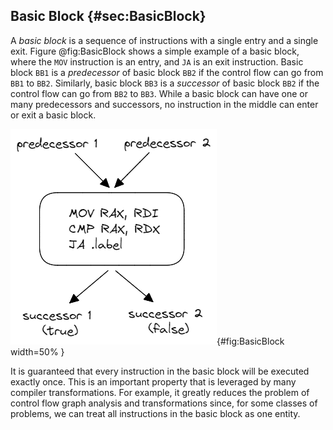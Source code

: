## Basic Block {#sec:BasicBlock}

A *basic block* is a sequence of instructions with a single entry and a single exit. Figure @fig:BasicBlock shows a simple example of a basic block, where the `MOV` instruction is an entry, and `JA` is an exit instruction. Basic block `BB1` is a *predecessor* of basic block `BB2` if the control flow can go from `BB1` to `BB2`. Similarly, basic block `BB3` is a *successor* of basic block `BB2` if the control flow can go from `BB2` to `BB3`. While a basic block can have one or many predecessors and successors, no instruction in the middle can enter or exit a basic block.

![Basic Block of assembly instructions.](../../img/cpu_fe_opts/BasicBlock.png){#fig:BasicBlock width=50% }

It is guaranteed that every instruction in the basic block will be executed exactly once. This is an important property that is leveraged by many compiler transformations. For example, it greatly reduces the problem of control flow graph analysis and transformations since, for some classes of problems, we can treat all instructions in the basic block as one entity.
